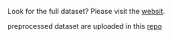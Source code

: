 Look for the full dataset?
Please visit the [websit](https://snap.stanford.edu/data/loc-gowalla.html).

preprocessed dataset are uploaded in this [repo](https://github.com/swyo/neural_graph_collaborative_filtering/tree/master/Data)
